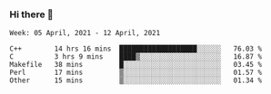 ### Hi there 👋
<!--START_SECTION:waka-->
```text
Week: 05 April, 2021 - 12 April, 2021

C++        14 hrs 16 mins  ███████████████████░░░░░░   76.03 % 
C          3 hrs 9 mins    ████▒░░░░░░░░░░░░░░░░░░░░   16.87 % 
Makefile   38 mins         █░░░░░░░░░░░░░░░░░░░░░░░░   03.45 % 
Perl       17 mins         ▒░░░░░░░░░░░░░░░░░░░░░░░░   01.57 % 
Other      15 mins         ▒░░░░░░░░░░░░░░░░░░░░░░░░   01.34 % 
```
<!--END_SECTION:waka-->

<p align="center"> </p>


<!--
**thallard/thallard** is a ✨ _special_ ✨ repository because its `README.md` (this file) appears on your GitHub profile.

Here are some ideas to get you started:

- 🔭 I’m currently working on ...
- 🌱 I’m currently learning ...
- 👯 I’m looking to collaborate on ...
- 🤔 I’m looking for help with ...
- 💬 Ask me about ...
- 📫 How to reach me: ...
- 😄 Pronouns: ...
- ⚡ Fun fact: ...
-->
